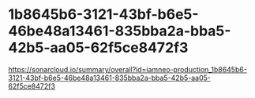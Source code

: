 # 1b8645b6-3121-43bf-b6e5-46be48a13461-835bba2a-bba5-42b5-aa05-62f5ce8472f3
https://sonarcloud.io/summary/overall?id=iamneo-production_1b8645b6-3121-43bf-b6e5-46be48a13461-835bba2a-bba5-42b5-aa05-62f5ce8472f3
